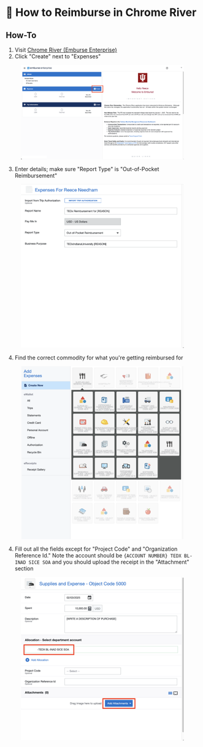 # 💸 How to Reimburse in Chrome River

## How-To

1. Visit [Chrome River (Emburse Enterprise)](https://one.iu.edu/launch-task/iu/chrome-river-travel-expense)
2. Click "Create" next to "Expenses"

<figure><img src="../../.gitbook/assets/image (7).png" alt="" width="563"><figcaption></figcaption></figure>

3. Enter details; make sure "Report Type" is "Out-of-Pocket Reimbursement"&#x20;

<figure><img src="../../.gitbook/assets/image (1) (1).png" alt="" width="563"><figcaption></figcaption></figure>

4. Find the correct commodity for what you're getting reimbursed for

<figure><img src="../../.gitbook/assets/image.png" alt="" width="563"><figcaption></figcaption></figure>

4. Fill out all the fields except for "Project Code" and "Organization Reference Id." Note the account should be `{ACCOUNT NUMBER} TEDX BL-INAD SICE SOA` and you should upload the receipt in the "Attachment" section

<figure><img src="../../.gitbook/assets/image (3).png" alt="" width="563"><figcaption></figcaption></figure>

